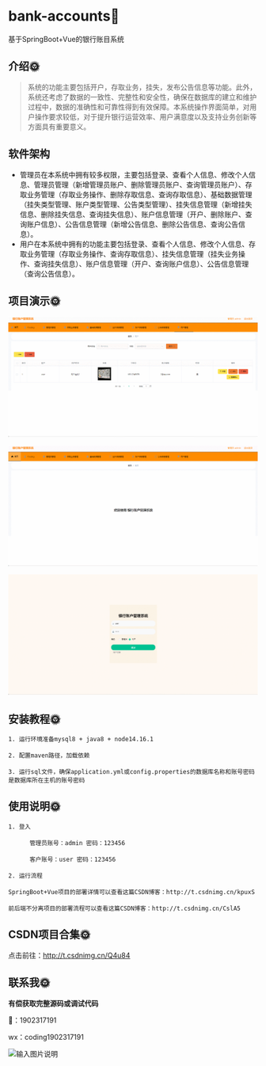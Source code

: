 #  bank-accounts🎂

基于SpringBoot+Vue的银行账目系统

## 介绍🌞

> 系统的功能主要包括开户，存取业务，挂失，发布公告信息等功能。此外，系统还考虑了数据的一致性、完整性和安全性，确保在数据库的建立和维护过程中，数据的准确性和可靠性得到有效保障。本系统操作界面简单，对用户操作要求较低，对于提升银行运营效率、用户满意度以及支持业务创新等方面具有重要意义。

## 软件架构

- 管理员在本系统中拥有较多权限，主要包括登录、查看个人信息、修改个人信息、管理员管理（新增管理员账户、删除管理员账户、查询管理员账户）、存取业务管理（存取业务操作、删除存取信息、查询存取信息）、基础数据管理（挂失类型管理、账户类型管理、公告类型管理）、挂失信息管理（新增挂失信息、删除挂失信息、查询挂失信息）、账户信息管理（开户、删除账户、查询账户信息）、公告信息管理（新增公告信息、删除公告信息、查询公告信息）。
- 用户在本系统中拥有的功能主要包括登录、查看个人信息、修改个人信息、存取业务管理（存取业务操作、查询存取信息）、挂失信息管理（挂失业务操作、查询挂失信息）、账户信息管理（开户、查询账户信息）、公告信息管理（查询公告信息）。

## 项目演示🌞

![346574014-e79c9412-cca2-4ece-8e89-fbfb32181d28](files/346574014-e79c9412-cca2-4ece-8e89-fbfb32181d28.gif)



![346574056-82802e21-2e5e-449b-8ada-ef1e62341cd4](files/346574056-82802e21-2e5e-449b-8ada-ef1e62341cd4.gif)



![346574488-a8517f39-0a3c-411a-9eec-4050425359c5](files/346574488-a8517f39-0a3c-411a-9eec-4050425359c5.gif)

## 安装教程🌞

```
1. 运行环境准备mysql8 + java8 + node14.16.1 

2. 配置maven路径，加载依赖

3. 运行sql文件，确保application.yml或config.properties的数据库名称和账号密码是数据库所在主机的账号密码
```



## 使用说明🌞

```
1. 登入

      管理员账号：admin 密码：123456

	  客户账号：user 密码：123456
  
2. 运行流程

SpringBoot+Vue项目的部署详情可以查看这篇CSDN博客：http://t.csdnimg.cn/kpuxS

前后端不分离项目的部署流程可以查看这篇CSDN博客：http://t.csdnimg.cn/CslA5
```



## CSDN项目合集🌞

点击前往：http://t.csdnimg.cn/Q4u84



## 联系我🌞

**有偿获取完整源码或调试代码**

🐧：1902317191

wx：coding1902317191



![输入图片说明](https://gitee.com/luooin/liulangdongwujiuzhu/raw/main/files/image3.png)